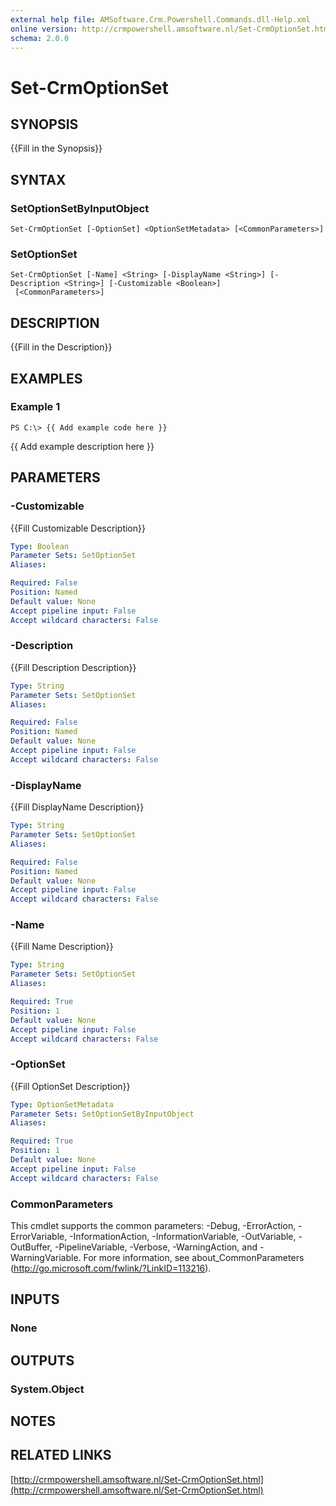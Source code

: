 ```yaml
---
external help file: AMSoftware.Crm.Powershell.Commands.dll-Help.xml
online version: http://crmpowershell.amsoftware.nl/Set-CrmOptionSet.html
schema: 2.0.0
---
```


# Set-CrmOptionSet

## SYNOPSIS
{{Fill in the Synopsis}}

## SYNTAX

### SetOptionSetByInputObject
```
Set-CrmOptionSet [-OptionSet] <OptionSetMetadata> [<CommonParameters>]
```

### SetOptionSet
```
Set-CrmOptionSet [-Name] <String> [-DisplayName <String>] [-Description <String>] [-Customizable <Boolean>]
 [<CommonParameters>]
```

## DESCRIPTION
{{Fill in the Description}}

## EXAMPLES

### Example 1
```
PS C:\> {{ Add example code here }}
```

{{ Add example description here }}

## PARAMETERS

### -Customizable
{{Fill Customizable Description}}

```yaml
Type: Boolean
Parameter Sets: SetOptionSet
Aliases: 

Required: False
Position: Named
Default value: None
Accept pipeline input: False
Accept wildcard characters: False
```

### -Description
{{Fill Description Description}}

```yaml
Type: String
Parameter Sets: SetOptionSet
Aliases: 

Required: False
Position: Named
Default value: None
Accept pipeline input: False
Accept wildcard characters: False
```

### -DisplayName
{{Fill DisplayName Description}}

```yaml
Type: String
Parameter Sets: SetOptionSet
Aliases: 

Required: False
Position: Named
Default value: None
Accept pipeline input: False
Accept wildcard characters: False
```

### -Name
{{Fill Name Description}}

```yaml
Type: String
Parameter Sets: SetOptionSet
Aliases: 

Required: True
Position: 1
Default value: None
Accept pipeline input: False
Accept wildcard characters: False
```

### -OptionSet
{{Fill OptionSet Description}}

```yaml
Type: OptionSetMetadata
Parameter Sets: SetOptionSetByInputObject
Aliases: 

Required: True
Position: 1
Default value: None
Accept pipeline input: False
Accept wildcard characters: False
```

### CommonParameters
This cmdlet supports the common parameters: -Debug, -ErrorAction, -ErrorVariable, -InformationAction, -InformationVariable, -OutVariable, -OutBuffer, -PipelineVariable, -Verbose, -WarningAction, and -WarningVariable. For more information, see about_CommonParameters (http://go.microsoft.com/fwlink/?LinkID=113216).

## INPUTS

### None

## OUTPUTS

### System.Object

## NOTES

## RELATED LINKS

[http://crmpowershell.amsoftware.nl/Set-CrmOptionSet.html](http://crmpowershell.amsoftware.nl/Set-CrmOptionSet.html)

